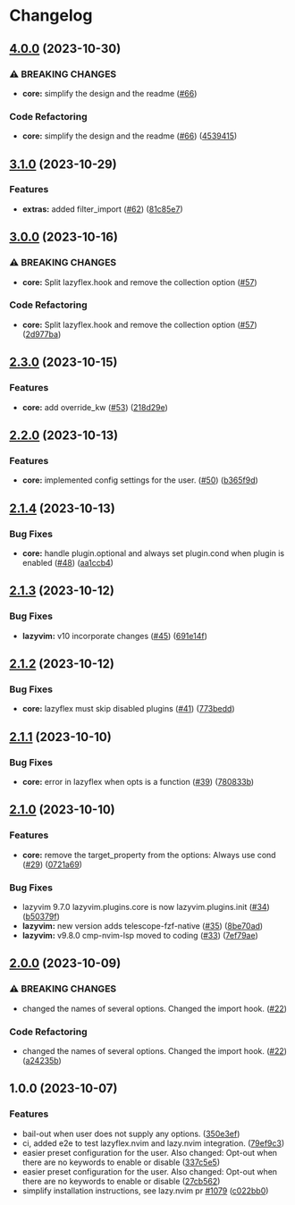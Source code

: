# Changelog

## [4.0.0](https://github.com/abeldekat/lazyflex.nvim/compare/v3.1.0...v4.0.0) (2023-10-30)


### ⚠ BREAKING CHANGES

* **core:** simplify the design and the readme ([#66](https://github.com/abeldekat/lazyflex.nvim/issues/66))

### Code Refactoring

* **core:** simplify the design and the readme ([#66](https://github.com/abeldekat/lazyflex.nvim/issues/66)) ([4539415](https://github.com/abeldekat/lazyflex.nvim/commit/453941556437339ab17cd20926c42225ace6e50a))

## [3.1.0](https://github.com/abeldekat/lazyflex.nvim/compare/v3.0.0...v3.1.0) (2023-10-29)


### Features

* **extras:** added filter_import ([#62](https://github.com/abeldekat/lazyflex.nvim/issues/62)) ([81c85e7](https://github.com/abeldekat/lazyflex.nvim/commit/81c85e7ed0d29a1de01c61f5a22b18c0c0bf43ec))

## [3.0.0](https://github.com/abeldekat/lazyflex.nvim/compare/v2.3.0...v3.0.0) (2023-10-16)


### ⚠ BREAKING CHANGES

* **core:** Split lazyflex.hook and remove the collection option  ([#57](https://github.com/abeldekat/lazyflex.nvim/issues/57))

### Code Refactoring

* **core:** Split lazyflex.hook and remove the collection option  ([#57](https://github.com/abeldekat/lazyflex.nvim/issues/57)) ([2d977ba](https://github.com/abeldekat/lazyflex.nvim/commit/2d977ba23558556b18704309fc90f3b2388e657d))

## [2.3.0](https://github.com/abeldekat/lazyflex.nvim/compare/v2.2.0...v2.3.0) (2023-10-15)


### Features

* **core:** add override_kw ([#53](https://github.com/abeldekat/lazyflex.nvim/issues/53)) ([218d29e](https://github.com/abeldekat/lazyflex.nvim/commit/218d29e6a2773c4748cac156401eda73504a7893))

## [2.2.0](https://github.com/abeldekat/lazyflex.nvim/compare/v2.1.4...v2.2.0) (2023-10-13)


### Features

* **core:** implemented config settings for the user. ([#50](https://github.com/abeldekat/lazyflex.nvim/issues/50)) ([b365f9d](https://github.com/abeldekat/lazyflex.nvim/commit/b365f9d87b42a20fe63f61f41aee9a459e5c7bcc))

## [2.1.4](https://github.com/abeldekat/lazyflex.nvim/compare/v2.1.3...v2.1.4) (2023-10-13)


### Bug Fixes

* **core:** handle plugin.optional and always set plugin.cond when plugin is enabled ([#48](https://github.com/abeldekat/lazyflex.nvim/issues/48)) ([aa1ccb4](https://github.com/abeldekat/lazyflex.nvim/commit/aa1ccb445a4ebd9fb6869d7317c0e0c69830d033))

## [2.1.3](https://github.com/abeldekat/lazyflex.nvim/compare/v2.1.2...v2.1.3) (2023-10-12)


### Bug Fixes

* **lazyvim:** v10 incorporate changes ([#45](https://github.com/abeldekat/lazyflex.nvim/issues/45)) ([691e14f](https://github.com/abeldekat/lazyflex.nvim/commit/691e14faec5e1ee12ffc7ee52f68a420aaa3a756))

## [2.1.2](https://github.com/abeldekat/lazyflex.nvim/compare/v2.1.1...v2.1.2) (2023-10-12)


### Bug Fixes

* **core:** lazyflex must skip disabled plugins ([#41](https://github.com/abeldekat/lazyflex.nvim/issues/41)) ([773bedd](https://github.com/abeldekat/lazyflex.nvim/commit/773beddc091f09913205d4c10bf1ab83da28c24d))

## [2.1.1](https://github.com/abeldekat/lazyflex.nvim/compare/v2.1.0...v2.1.1) (2023-10-10)


### Bug Fixes

* **core:** error in lazyflex when opts is a function ([#39](https://github.com/abeldekat/lazyflex.nvim/issues/39)) ([780833b](https://github.com/abeldekat/lazyflex.nvim/commit/780833bc5eda7d0009c810bdc8e9a9606ffcf621))

## [2.1.0](https://github.com/abeldekat/lazyflex.nvim/compare/v2.0.0...v2.1.0) (2023-10-10)


### Features

* **core:** remove the target_property from the options: Always use cond ([#29](https://github.com/abeldekat/lazyflex.nvim/issues/29)) ([0721a69](https://github.com/abeldekat/lazyflex.nvim/commit/0721a696aa8813305da28778a06288fb1921e5e9))


### Bug Fixes

* lazyvim 9.7.0 lazyvim.plugins.core is now lazyvim.plugins.init ([#34](https://github.com/abeldekat/lazyflex.nvim/issues/34)) ([b50379f](https://github.com/abeldekat/lazyflex.nvim/commit/b50379f4f5f470ce792ccfdb694a587b29f53998))
* **lazyvim:** new version adds telescope-fzf-native ([#35](https://github.com/abeldekat/lazyflex.nvim/issues/35)) ([8be70ad](https://github.com/abeldekat/lazyflex.nvim/commit/8be70add676b52b3730ce2eed8cdc2587d71e012))
* **lazyvim:** v9.8.0 cmp-nvim-lsp moved to coding ([#33](https://github.com/abeldekat/lazyflex.nvim/issues/33)) ([7ef79ae](https://github.com/abeldekat/lazyflex.nvim/commit/7ef79aedb459e7413ecad6a1dd568f769d48f7c3))

## [2.0.0](https://github.com/abeldekat/lazyflex.nvim/compare/v1.0.0...v2.0.0) (2023-10-09)


### ⚠ BREAKING CHANGES

* changed the names of several options. Changed the import hook. ([#22](https://github.com/abeldekat/lazyflex.nvim/issues/22))

### Code Refactoring

* changed the names of several options. Changed the import hook. ([#22](https://github.com/abeldekat/lazyflex.nvim/issues/22)) ([a24235b](https://github.com/abeldekat/lazyflex.nvim/commit/a24235b94a33f753db1f6e19d69a8f5a61b9b816))

## 1.0.0 (2023-10-07)


### Features

* bail-out when user does not supply any options. ([350e3ef](https://github.com/abeldekat/lazyflex.nvim/commit/350e3effcfa05a086d7db908f06f7a8d3f335423))
* ci, added e2e to test lazyflex.nvim and lazy.nvim integration. ([79ef9c3](https://github.com/abeldekat/lazyflex.nvim/commit/79ef9c3cd0d2db7c94c51843aadeceff4015b455))
* easier preset configuration for the user. Also changed: Opt-out when there are no keywords to enable or disable ([337c5e5](https://github.com/abeldekat/lazyflex.nvim/commit/337c5e5f6482fcf15520916dd66348a09fee012e))
* easier preset configuration for the user. Also changed: Opt-out when there are no keywords to enable or disable ([27cb562](https://github.com/abeldekat/lazyflex.nvim/commit/27cb5625d941e96dcab9932ad934c9d187a192bb))
* simplify installation instructions, see lazy.nvim pr [#1079](https://github.com/abeldekat/lazyflex.nvim/issues/1079) ([c022bb0](https://github.com/abeldekat/lazyflex.nvim/commit/c022bb0465c90b3089978a008e024e471f8e2b4c))

